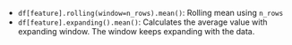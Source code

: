 * `df[feature].rolling(window=n_rows).mean()`: Rolling mean using `n_rows`
* `df[feature].expanding().mean()`: Calculates the average value with expanding window. The window keeps expanding with the data.
